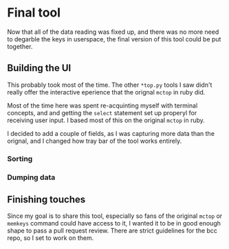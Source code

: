# Final tool

Now that all of the data reading was fixed up, and there was no more need to
degarble the keys in userspace, the final version of this tool could be
put together.

## Building the UI

This probably took most of the time. The other `*top.py` tools I saw didn't
really offer the interactive eperience that the orignal `mctop` in ruby did.

Most of the time here was spent re-acquinting myself with terminal concepts,
and and getting the `select` statement set up properyl for receiving user
input. I based most of this on the original `mctop` in ruby.

I decided to add a couple of fields, as I was capturing more data than the
orignal, and I changed how tray bar of the tool works entirely.

### Sorting

### Dumping data

## Finishing touches

Since my goal is to share this tool, especially so fans of the original `mctop`
or `memkeys` command could have access to it, I wanted it to be in good enough
shape to pass a pull request review. There are strict guidelines for the bcc
repo, so I set to work on them.

